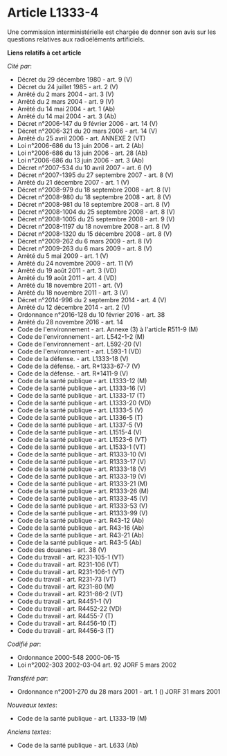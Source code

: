 # Article L1333-4

Une commission interministérielle est chargée de donner son avis sur les questions relatives aux radioéléments artificiels.

**Liens relatifs à cet article**

_Cité par_:

  - Décret du 29 décembre 1980 - art. 9 (V)
  - Décret du 24 juillet 1985 - art. 2 (V)
  - Arrêté du 2 mars 2004 - art. 3 (V)
  - Arrêté du 2 mars 2004 - art. 9 (V)
  - Arrêté du 14 mai 2004 - art. 1 (Ab)
  - Arrêté du 14 mai 2004 - art. 3 (Ab)
  - Décret n°2006-147 du 9 février 2006 - art. 14 (V)
  - Décret n°2006-321 du 20 mars 2006 - art. 14 (V)
  - Arrêté du 25 avril 2006 - art. ANNEXE 2 (VT)
  - Loi n°2006-686 du 13 juin 2006 - art. 2 (Ab)
  - Loi n°2006-686 du 13 juin 2006 - art. 28 (Ab)
  - Loi n°2006-686 du 13 juin 2006 - art. 3 (Ab)
  - Décret n°2007-534 du 10 avril 2007 - art. 6 (V)
  - Décret n°2007-1395 du 27 septembre 2007 - art. 8 (V)
  - Arrêté du 21 décembre 2007 - art. 1 (V)
  - Décret n°2008-979 du 18 septembre 2008 - art. 8 (V)
  - Décret n°2008-980 du 18 septembre 2008 - art. 8 (V)
  - Décret n°2008-981 du 18 septembre 2008 - art. 8 (V)
  - Décret n°2008-1004 du 25 septembre 2008 - art. 8 (V)
  - Décret n°2008-1005 du 25 septembre 2008 - art. 9 (V)
  - Décret n°2008-1197 du 18 novembre 2008 - art. 8 (V)
  - Décret n°2008-1320 du 15 décembre 2008 - art. 8 (V)
  - Décret n°2009-262 du 6 mars 2009 - art. 8 (V)
  - Décret n°2009-263 du 6 mars 2009 - art. 8 (V)
  - Arrêté du 5 mai 2009 - art. 1 (V)
  - Arrêté du 24 novembre 2009 - art. 11 (V)
  - Arrêté du 19 août 2011 - art. 3 (VD)
  - Arrêté du 19 août 2011 - art. 4 (VD)
  - Arrêté du 18 novembre 2011 - art. (V)
  - Arrêté du 18 novembre 2011 - art. 3 (V)
  - Décret n°2014-996 du 2 septembre 2014 - art. 4 (V)
  - Arrêté du 12 décembre 2014 - art. 2 (V)
  - Ordonnance n°2016-128 du 10 février 2016 - art. 38
  - Arrêté du 28 novembre 2016 - art. 14
  - Code de l'environnement - art. Annexe (3) à l'article R511-9 (M)
  - Code de l'environnement - art. L542-1-2 (M)
  - Code de l'environnement - art. L592-20 (V)
  - Code de l'environnement - art. L593-1 (VD)
  - Code de la défense. - art. L1333-18 (V)
  - Code de la défense. - art. R*1333-67-7 (V)
  - Code de la défense. - art. R*1411-9 (V)
  - Code de la santé publique - art. L1333-12 (M)
  - Code de la santé publique - art. L1333-16 (V)
  - Code de la santé publique - art. L1333-17 (T)
  - Code de la santé publique - art. L1333-20 (VD)
  - Code de la santé publique - art. L1333-5 (V)
  - Code de la santé publique - art. L1336-5 (T)
  - Code de la santé publique - art. L1337-5 (V)
  - Code de la santé publique - art. L1515-4 (V)
  - Code de la santé publique - art. L1523-6 (VT)
  - Code de la santé publique - art. L1533-1 (VT)
  - Code de la santé publique - art. R1333-10 (V)
  - Code de la santé publique - art. R1333-17 (V)
  - Code de la santé publique - art. R1333-18 (V)
  - Code de la santé publique - art. R1333-19 (V)
  - Code de la santé publique - art. R1333-21 (M)
  - Code de la santé publique - art. R1333-26 (M)
  - Code de la santé publique - art. R1333-45 (V)
  - Code de la santé publique - art. R1333-53 (V)
  - Code de la santé publique - art. R1333-99 (V)
  - Code de la santé publique - art. R43-12 (Ab)
  - Code de la santé publique - art. R43-16 (Ab)
  - Code de la santé publique - art. R43-21 (Ab)
  - Code de la santé publique - art. R43-5 (Ab)
  - Code des douanes - art. 38 (V)
  - Code du travail - art. R231-105-1 (VT)
  - Code du travail - art. R231-106 (VT)
  - Code du travail - art. R231-106-1 (VT)
  - Code du travail - art. R231-73 (VT)
  - Code du travail - art. R231-80 (M)
  - Code du travail - art. R231-86-2 (VT)
  - Code du travail - art. R4451-1 (V)
  - Code du travail - art. R4452-22 (VD)
  - Code du travail - art. R4455-7 (T)
  - Code du travail - art. R4456-10 (T)
  - Code du travail - art. R4456-3 (T)

_Codifié par_:

  - Ordonnance 2000-548 2000-06-15
  - Loi n°2002-303 2002-03-04 art. 92 JORF 5 mars 2002

_Transféré par_:

  - Ordonnance n°2001-270 du 28 mars 2001 - art. 1 () JORF 31 mars 2001

_Nouveaux textes_:

  - Code de la santé publique - art. L1333-19 (M)

_Anciens textes_:

  - Code de la santé publique - art. L633 (Ab)
